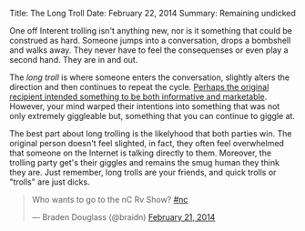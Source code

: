 Title: The Long Troll
Date: February 22, 2014
Summary: Remaining undicked

One off Interent trolling isn't anything new, nor is it something that could be construed as hard. Someone jumps into a conversation, drops a bombshell and walks away. They never have to feel the consequenses or even play a second hand. They are in and out.

The _long troll_ is where someone enters the conversation, slightly alters the direction and then continues to repeat the cycle. [Perhaps the original recipient intended something to be both informative and marketable][1]. However, your mind warped their intentions into something that was not only extremely giggleable but, something that you can continue to giggle at.

The best part about long trolling is the likelyhood that both parties win. The original person doesn't feel slighted, in fact, they often feel overwhelmed that someone on the Internet is talking directly to them. Moreover, the trolling party get's their giggles and remains the smug human they think they are. Just remember, long trolls are your friends, and quick trolls or "trolls" are just dicks.

<blockquote class="twitter-tweet" lang="en"><p>Who wants to go to the nC Rv Show? <a href="https://twitter.com/search?q=%23nc&amp;src=hash">#nc</a></p>&mdash; Braden Douglass (@braidn) <a href="https://twitter.com/braidn/statuses/437002168478875648">February 21, 2014</a></blockquote>
<script async src="//platform.twitter.com/widgets.js" charset="utf-8"></script>

[1]: https://twitter.com/LocalHouseBar/status/437286354196508672
